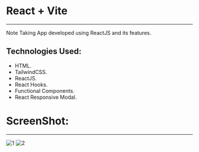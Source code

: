 # React + Vite
<hr>
Note Taking App developed using ReactJS and its features.

<h2>Technologies Used:</h2>
<ul>
  <li>HTML.</li>
   <li>TailwindCSS.</li>
   <li>ReactJS.</li>
   <li>React Hooks.</li>
   <li>Functional Components.</li>
   <li>React Responsive Modal.</li>
</ul>


<h1>ScreenShot:</h1>
<hr>

![1](https://github.com/user-attachments/assets/f655b247-b09f-4847-9f34-05ff4f9cbac0)
![2](https://github.com/user-attachments/assets/36801af7-6e79-4404-b2da-5ef5bd260760)

